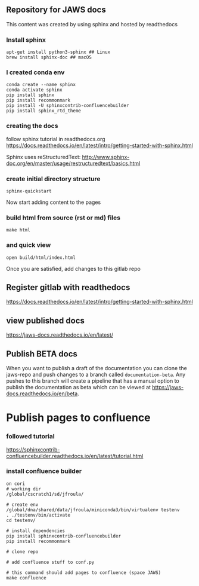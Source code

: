## Repository for JAWS docs
This content was created by using sphinx and hosted by readthedocs

### Install sphinx

```
apt-get install python3-sphinx ## Linux
brew install sphinx-doc ## macOS
```

### I created conda env

```
conda create --name sphinx
conda activate sphinx
pip install sphinx
pip install recommonmark
pip install -U sphinxcontrib-confluencebuilder
pip install sphinx_rtd_theme 
```
  
### creating the docs
follow sphinx tutorial in readthedocs.org
https://docs.readthedocs.io/en/latest/intro/getting-started-with-sphinx.html

Sphinx uses reStructuredText:
http://www.sphinx-doc.org/en/master/usage/restructuredtext/basics.html

### create initial directory structure
```
sphinx-quickstart
```

Now start adding content to the pages 

### build html from source (rst or md) files
```
make html
```

### and quick view
```
open build/html/index.html
```

Once you are satisfied, add changes to this gitlab repo


## Register gitlab with readthedocs
https://docs.readthedocs.io/en/latest/intro/getting-started-with-sphinx.html

## view published docs
https://jaws-docs.readthedocs.io/en/latest/

## Publish BETA docs
When you want to publish a draft of the documentation you can clone the jaws-repo and push changes to a branch called `documentation-beta`.  Any pushes to this branch will create a pipeline that has a manual option to publish the documentation as beta which can be viewed at https://jaws-docs.readthedocs.io/en/beta.

# Publish pages to confluence

### followed tutorial
https://sphinxcontrib-confluencebuilder.readthedocs.io/en/latest/tutorial.html


### install confluence builder
```
on cori
# working dir
/global/cscratch1/sd/jfroula/

# create env
/global/dna/shared/data/jfroula/miniconda3/bin/virtualenv testenv
. ./testenv/bin/activate
cd testenv/

# install dependencies
pip install sphinxcontrib-confluencebuilder
pip install recommonmark

# clone repo

# add confluence stuff to conf.py

# this command should add pages to confluence (space JAWS)
make confluence
```
